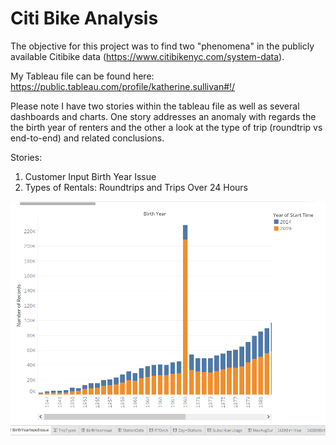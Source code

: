 # Citi Bike Analysis

The objective for this project was to find two "phenomena" in the publicly available Citibike data (https://www.citibikenyc.com/system-data).

My Tableau file can be found here: https://public.tableau.com/profile/katherine.sullivan#!/

Please note I have two stories within the tableau file as well as several dashboards and charts.  One story addresses an anomaly with regards the the birth year of renters and the other a look at the type of trip (roundtrip vs end-to-end) and related conclusions.

Stories:
1) Customer Input Birth Year Issue
2) Types of Rentals: Roundtrips and Trips Over 24 Hours

![alt text](https://github.com/koegs30/Citibike-Analysis/blob/master/Images/BirthYearGraph.png)

